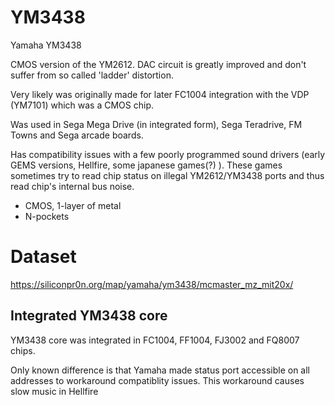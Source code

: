 # YM3438

Yamaha YM3438

CMOS version of the YM2612. DAC circuit is greatly improved and don't suffer from so called 'ladder' distortion.

Very likely was originally made for later FC1004 integration with the VDP (YM7101) which was a CMOS chip.

Was used in Sega Mega Drive (in integrated form), Sega Teradrive, FM Towns and Sega arcade boards.

Has compatibility issues with a few poorly programmed sound drivers (early GEMS versions, Hellfire, some japanese games(?) ). These games sometimes try to read chip status on illegal YM2612/YM3438 ports and thus read chip's internal bus noise.

* CMOS, 1-layer of metal
* N-pockets 

# Dataset

https://siliconpr0n.org/map/yamaha/ym3438/mcmaster_mz_mit20x/

## Integrated YM3438 core

YM3438 core was integrated in FC1004, FF1004, FJ3002 and FQ8007 chips.

Only known difference is that Yamaha made status port accessible on all addresses to workaround compatiblity issues. This workaround causes slow music in Hellfire
